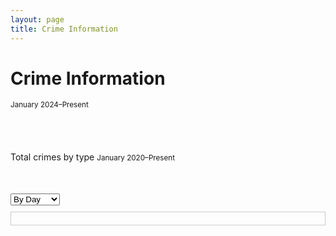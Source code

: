 ```yaml
---
layout: page
title: Crime Information
---
```


# Crime Information
<small>January 2024–Present</small>

<div style="max-width: 600px; margin: auto; padding-bottom: 40px;">
  <canvas id="donutChart" width="500" height="500"></canvas>
</div>

<script src="https://cdn.jsdelivr.net/npm/chart.js"></script>
<script src="https://cdn.jsdelivr.net/npm/chartjs-plugin-datalabels@2"></script>

<script>
  const ctx = document.getElementById('donutChart').getContext('2d');

  new Chart(ctx, {
    type: 'doughnut',
    data: {
      labels: [
        'Property Larceny/Theft',
        'Robbery',
        'Aggravated Assault',
        'Auto Theft',
        'Rape',
        'Homicide'
      ],
      datasets: [{
        data: [612, 415, 340, 253, 29, 1],
        backgroundColor: [
          '#6a0dad',
          '#ff6384',
          '#36a2eb',
          '#4bc0c0',
          '#ff9f40',
          '#e74c3c'
        ],
        borderColor: '#ffffff',
        borderWidth: 2
      }]
    },
    options: {
  layout: {
    padding: {
      top: 30,
      bottom: 80  // increased from 50 to 80 for more space below chart
    }
  },
  plugins: {
    legend: {
      position: 'bottom',
      align: 'center',
      labels: {
        boxWidth: 18,
        padding: 50,  // increased padding between legend items and chart
        font: {
          size: 13
        }
      }
    },
    datalabels: {
      formatter: (value) => value,
      color: '#000',
      anchor: 'end',
      align: 'end',
      offset: 10,
      font: {
        weight: 'bold',
        size: 14
      }
    }
  },
  cutout: '55%'
},
    plugins: [ChartDataLabels]
  });
</script>


Total crimes by type
<small>January 2020–Present</small>


<div style="max-width: 650px; margin: 50px auto;">
  <select id="timeScale">
    <option value="daily">By Day</option>
    <option value="monthly">By Month</option>
    <option value="yearly">By Year</option>
  </select>
  
  <!-- Scrollable container -->
  <div style="overflow-x: auto; border: 1px solid #ccc; padding: 10px; margin-top: 10px; max-width: 650px;">
    <canvas id="typeBarChart" height="400"></canvas>
  </div>
</div>

<script src="https://cdn.jsdelivr.net/npm/chart.js"></script>
<script src="https://cdn.jsdelivr.net/npm/chartjs-plugin-datalabels@2"></script>

<script>
  const crimeData = {
    daily: {
      labels: ['2024-05-01', '2024-05-02', '2024-05-03'],
      datasets: {
        'Auto Theft': [12, 15, 9],
        'Robbery': [7, 8, 6],
        'Assault': [5, 10, 4],
        'Burglary': [3, 5, 2],
        'Larceny': [6, 4, 7]
      }
    },
    monthly: {
      labels: ['2024-01', '2024-02', '2024-03', '2024-04', '2024-05', '2024-06', '2024-07', '2024-08', '2024-09', '2024-10'],
      datasets: {
        'Auto Theft': [120, 130, 110, 125, 140, 135, 150, 145, 160, 155],
        'Robbery': [80, 75, 90, 85, 78, 88, 92, 85, 89, 90],
        'Assault': [65, 70, 60, 75, 68, 72, 80, 75, 78, 79],
        'Burglary': [40, 45, 38, 50, 43, 48, 52, 47, 55, 53],
        'Larceny': [55, 50, 48, 60, 58, 54, 65, 63, 66, 68]
      }
    },
    yearly: {
      labels: ['2020', '2021', '2022', '2023', '2024', '2025'],
      datasets: {
        'Auto Theft': [1500, 1600, 1700, 1800, 1900, 2000],
        'Robbery': [900, 850, 875, 920, 940, 960],
        'Assault': [700, 750, 780, 800, 820, 840],
        'Burglary': [400, 450, 420, 460, 480, 490],
        'Larceny': [600, 650, 675, 700, 720, 740]
      }
    }
  };

  const crimeColors = {
    'Auto Theft': '#6a0dad',
    'Robbery': '#ff6384',
    'Assault': '#36a2eb',
    'Burglary': '#4bc0c0',
    'Larceny': '#ff9f40'
  };

  const ctx3 = document.getElementById('typeBarChart').getContext('2d');
  const canvas = document.getElementById('typeBarChart');

  // Function to build datasets for the chart
  function buildDatasets(timeKey) {
    return Object.entries(crimeData[timeKey].datasets).map(([crimeType, data]) => ({
      label: crimeType,
      data: data,
      backgroundColor: crimeColors[crimeType],
      borderRadius: 6,
      barThickness: 24
    }));
  }

  // Function to resize canvas based on number of labels and device pixel ratio for crispness
  function resizeCanvas(labelCount) {
    const containerWidth = 650; // max-width container
    const pixelsPerLabel = 80;  // width per label
    const desiredWidth = Math.max(containerWidth, labelCount * pixelsPerLabel);

    const dpr = window.devicePixelRatio || 1;

    canvas.style.width = desiredWidth + 'px';
    canvas.style.height = '400px';

    canvas.width = desiredWidth * dpr;
    canvas.height = 400 * dpr;

    ctx3.setTransform(1, 0, 0, 1, 0, 0); // reset any existing transform
    ctx3.scale(dpr, dpr);
  }

  // Initial resize and chart config
  resizeCanvas(crimeData.daily.labels.length);

  const chartConfig = {
    type: 'bar',
    data: {
      labels: crimeData.daily.labels,
      datasets: buildDatasets('daily')
    },
    options: {
      indexAxis: 'x',  // time on x-axis
      scales: {
        x: {
          beginAtZero: true,
          title: { display: true, text: 'Date / Month / Year' },
          ticks: {
            maxRotation: 45,
            minRotation: 45,
            font: { size: 12 }
          }
        },
        y: {
          beginAtZero: true,
          title: { display: true, text: 'Crime Count' },
          ticks: {
            font: { size: 12 }
          }
        }
      },
      plugins: {
        legend: { display: true, position: 'top' },
        datalabels: {
          anchor: 'end',
          align: 'top',
          color: '#000',
          font: { weight: 'bold', size: 12 },
          formatter: (value) => value
        }
      },
      maintainAspectRatio: false
    },
    plugins: [ChartDataLabels]
  };

  const chart3 = new Chart(ctx3, chartConfig);

  // Update chart when time scale changes
  document.getElementById('timeScale').addEventListener('change', e => {
    const scale = e.target.value;
    chart3.data.labels = crimeData[scale].labels;
    chart3.data.datasets = buildDatasets(scale);

    resizeCanvas(crimeData[scale].labels.length);

    chart3.update();
  });
</script>














































